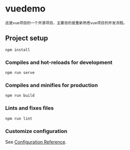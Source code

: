 # vuedemo

``` 
这是vue项目的一个开源项目，主要目的是重新熟悉vue项目的开发流程。
```

## Project setup

``` 
npm install
```

### Compiles and hot-reloads for development

``` 
npm run serve
```

### Compiles and minifies for production

``` 
npm run build
```

### Lints and fixes files

``` 
npm run lint
```

### Customize configuration

See [Configuration Reference](https://cli.vuejs.org/config/).
